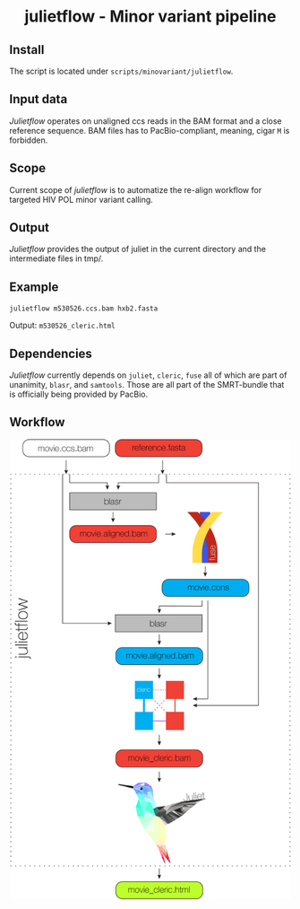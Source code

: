 <h1 align="center">
    julietflow - Minor variant pipeline
</h1>

## Install
The script is located under `scripts/minovariant/julietflow`.

## Input data
*Julietflow* operates on unaligned ccs reads in the BAM format and a close
reference sequence.
BAM files has to PacBio-compliant, meaning, cigar `M` is forbidden.

## Scope
Current scope of *julietflow* is to automatize the re-align workflow for
targeted HIV POL minor variant calling.

## Output
*Julietflow* provides the output of juliet in the current directory and the
intermediate files in tmp/.

## Example
```
julietflow m530526.ccs.bam hxb2.fasta
```

Output: `m530526_cleric.html`

## Dependencies
*Julietflow* currently depends on `juliet`, `cleric`, `fuse` all of which are
part of unanimity, `blasr`, and `samtools`. Those are all part of the
SMRT-bundle that is officially being provided by PacBio.

## Workflow
<p align="center">
  <img src="img/julietflow.png" alt="Julietflow workflow" width="500px"/>
</p>
